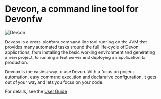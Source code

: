 # Devcon, a command line tool for Devonfw

![Devcon](https://raw.githubusercontent.com/wiki/devonfw/devon-guide/images/devconlogo_full.png "Devcon logo")

Devcon is a cross-platform command line tool running on the JVM that provides many automated tasks around the full life-cycle of Devon applications, from installing the basic working environment and generating a new project, to running a test server and deploying an application to production.

Devcon is the easiest way to use Devon. With a focus on project automation, easy command execution and declarative configuration, it gets out of your way and lets you focus on your code.

For details, see the [User Guide](https://github.com/devonfw/devon/wiki/devcon-user-guide)
